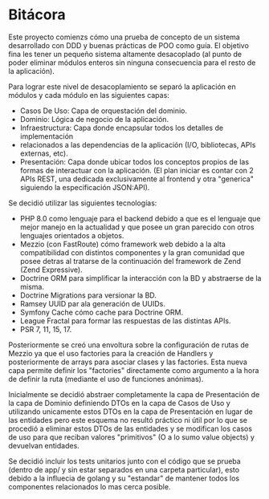 # Bitácora
<!-- Bitácora del capitán, fecha estelar 1513.1 -->

Este proyecto comienzs cómo una prueba de concepto de un sistema desarrollado
con DDD y buenas prácticas de POO como guía. El objetivo fina les tener un
pequeño sistema altamente desacoplado (al punto de poder eliminar módulos
enteros sin ninguna consecuencia para el resto de la aplicación).

Para lograr este nivel de desacoplamiento se separó la aplicación en módulos
y cada módulo en las siguientes capas:

- Casos De Uso: Capa de orquestación del dominio.
- Dominio: Lógica de negocio de la aplicación.
- Infraestructura: Capa donde encapsular todos los detalles de implementación
- relacionados a las dependencias de la aplicación (I/O, bibliotecas, APIs
externas, etc).
- Presentación: Capa donde ubicar todos los conceptos propios de las formas de
interactuar con la aplicación. (El plan iniciar es contar con 2 APIs REST,
una dedicada exclusivamente al frontend y otra "generica" siguiendo la
especificación JSON:API).

Se decidió utilizar las siguientes tecnologías:

- PHP 8.0 como lenguaje para el backend debido a que es el lenguaje que mejor
manejo en la actualidad y que posee un gran parecido con otros lenguajes
orientados a objetos.
- Mezzio (con FastRoute) cómo framework web debido a la alta compatibilidad
con distintos componentes y la gran comunidad que posee detras al tratarse de
la continuación del framework de Zend (Zend Expressive).
- Doctrine ORM para simplificar la interacción con la BD y abstraerse de la misma.
- Doctrine Migrations para versionar la BD.
- Ramsey UUID par ala generación de UUIDs.
- Symfony Cache cómo cache para Doctrine ORM.
- League Fractal para formar las respuestas de las distintas APIs.
- PSR 7, 11, 15, 17.

Posteriormente se creó una envoltura sobre la configuración de rutas de Mezzio
ya que el uso factories para la creación de Handlers y posteriormente de arrays
para asociar clases y las factories. Esta nueva capa permite definir los
"factories" directamente como argumento a la hora de definir la
ruta (mediante el uso de funciones anónimas).

Inicialmente se decidió abstraer completamente la capa de Presentación de la
capa de Dominio definiendo DTOs en la capa de Casos de Uso y utilizando
unicamente estos DTOs en la capa de Presentación en lugar de las entidades pero
este esquema no resultó práctico ni útil por lo que se procedió a eliminar estos
DTOs de las entidades y se modifican los casos de uso para que reciban valores
"primitivos" (O a lo sumo value objects) y devuelvan entidades.

Se decidió incluir los tests unitarios junto con el código que se prueba
(dentro de app/ y sin estar separados en una carpeta particular), esto debido
a la influecia de golang y su "estandar" de mantener todos los componentes
relacionados lo mas cerca posible.
